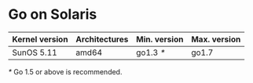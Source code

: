 # Go on Solaris

| **Kernel version** | **Architectures** | **Min. version** | **Max. version** |
|:-------------------|:------------------|:-----------------|:-----------------|
| SunOS 5.11         | amd64             | go1.3 _*_        | go1.7            |
_*_ Go 1.5 or above is recommended.